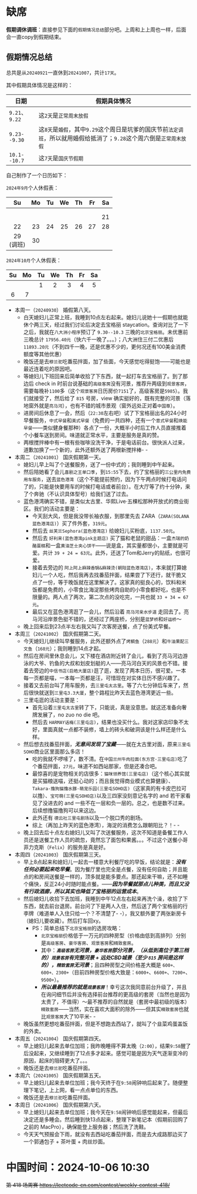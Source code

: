 
# 缺席

**假期调休调班**：直接参见下面的`假期情况总结`部分吧。上周和上上周也一样，后面会一直copy到假期结束。

## 假期情况总结

总共是从`20240921`一直休到`20241007`，共计`17天`。

其中假期具体情况是这样的：

| 日期 | 假期具体情况 |
|--|--|
| `9.21`、`9.22` | 这`2天`是`正常周末放假` |
| `9.23--9.30` | 这`8天`是`婚假`，其中`9.29`这个周日是坑爹的国庆节前`法定调班`，所以就用婚假给抵消了；`9.28`这个周六倒是`正常周末放假` |
| `10.1--10.7` | 这`7天`是`国庆节假期` |

自己制作了一个日历如下：

`2024年9月`个人休假表：

|Su|Mo|Tu|We|Th|Fr|Sa|
|:--:|:--:|:--:|:--:|:--:|:--:|:--:|
||||||||
||||||||
|||||||21|
|22|23|24|25|26|27|28|
|29<br>(调班)|30||||||

`2024年10月`个人休假表：

|Su|Mo|Tu|We|Th|Fr|Sa|
|:--:|:--:|:--:|:--:|:--:|:--:|:--:|
|||1|2|3|4|5|
|6|7||||||

- 本周一（`20240930`） 婚假第八天。
  * 白天媳妇儿正常上班，我睡到10点左右起来。媳妇儿说她十一假期也就能休个两三天，经过我们讨论后决定去宝格丽 staycation。查询对比了一下之后，我就在`八大洲小程序`预订了 `9.30--10.3` 三晚的`北京宝格丽`。未优惠前三晚总计 `17956.40元`（快六千一晚了。。。）；八大洲住三付二优惠后 `11893.20元`（不到四千一晚，还是优惠不少的，更何况还有100美金消费额度等其他优惠）
  * 晚饭还是去`穆兰驼`吃番茄拌面，加了些面，今天感觉吃得挺饱——可能也是最近连着吃的原因吧。
  * 等媳妇儿下班回来后简单收拾了下东西，就一起打车去宝格丽了。到了那边后 check in 时前台说基础的`高级客房`没有河景，推荐升两级到`观景客房`，需要每晚补`1100`多（这个`观景客房`日历房价`7151`了，高级客房是`5985`）。我们就接受了，然后给了 `815` 号房，view 确实挺好的，既有完整的河景（落地窗外就是`亮马河`），也有不错的城市景观（窗外远处正对着`中国尊`）。
  * 进房间后休息了一会，然后（`22:30`左右吧）试了下宝格丽出名的24小时早餐服务，`中式早餐`和`美式早餐`（免费的一共四种，还有一个`意式早餐`和`焕能早餐`——类似健身餐那种）各点了一份，大概半小时后工作人员直接推着个小餐车送到房间。味道就正常水平，主要是服务是真的赞。
  * 两根搅拌棒中有一根有些咖啡没洗干净，于是电话前台。很快派人过来，道歉加换了一个新的，此外还额外送了两根新搅拌棒- -
- 本周二（`20241001`） 国庆假期第一天。
  * 媳妇儿早上叫了个送餐服务，送了一份中式的；我则睡到中午起来。
  * 然后陪她看了会儿`喜剧之王单口季`，到`15:55`下去，约了宝格丽的`三公里内免费用车服务`，送去`蓝色港湾`（这个不能提前预约，因为下午两点时候打电话问了的，只能是快要用车的时候打电话或者前台）。在大厅等了约十分钟，来了个奔驰（不认识具体型号）给我们送了过去。
  * 蓝色港湾确实不错，是类似太古里、华熙Live·五棵松那种开放式的商业街区。我们的活动主要是：
    + 今天刮大风，但是我没带长袖衣服，到那里先去 ZARA（`ZARA(SOLANA蓝色港湾店)`）买了件外套，`319元`。
    + 然后去 `丝芙兰Sephora(蓝色港湾店)` 给媳妇儿买粉底，`1137.50元`。
    + 然后去 `好利来(蓝色港湾pink主题店)` 买了猫和老鼠的甜品：一盒`杰瑞的奶酪蛋糕`和一盒`黄油芝士夹心饼干`——说是盒，其实量都很小，主要就是可爱。共计 `39 + 24 = 63元`。此外，还送了Tom和Jerry的贴纸，也很可爱。
    + 接着去旁边的 `阿上阿上麻辣香锅&麻辣烫(朝阳蓝色港湾店)`，本来就打算媳妇儿一个人吃，然后我再去找番茄拌面，结果尝了下还行，就干脆又点了一份，等于晚饭就在这里解决了。这家真的挺良心的，饮料和米饭都是免费的，小零食比海淀那些烤肉自助的小零食都好吃，也是不限量的。两人点了两次，第二次点的没吃完，一共也就 `33 + 34 = 67元`。
    + 最后又在蓝色港湾逛了一会儿，然后沿着 `亮马河亲水步道` 走回去了。亮马河沿岸景色挺不错的，还经过了两座桥，分别是`蓝梦桥`和`好运桥`～
  * 晚上回来后到23点半左右我又叫了次客房送餐，点了份美式早餐。
- 本周三（`20241002`） 国庆假期第二天。
  * 今天媳妇儿继续叫早餐服务，此外还额外点了`烤鲷鱼`（`288元`）和`牛油果配三文鱼`（`168元`）；我则睡到14点才起。
  * 然后在房间里休息会儿，又下楼在酒店附近转了会儿，看到了亮马河边游泳的大爷、钓鱼的大叔和划皮划艇的人——亮马河白天的风景也不错。接着去旁边的`中信书店(启皓大厦店)`逛了逛，发现了两本日历，很可爱。一本每一页都是喵，一本每一页都是汪，可惜现在对实体日历不感兴趣了。
  * 接着又去前台叫了用车服务，去`三里屯太古里`。等了六七分钟后车来了，然后很快就送到`三里屯3.3大厦`，整个路程比昨天去蓝色港湾更近一些。
  * 三里屯逛的活动主要是：
    + 首先沿着`三里屯太古里`转了下，只能说，真是没意思。就这还准备向奢牌发展了，no zuo no die 吧。
    + 然后去 `HARMAY话梅(三里屯店)`，结果也没买什么。我对这家店印象不太好，里面真就一点都不装修，墙上的砖头和破洞该是什么样还是什么样。
  * 然后想去找番茄拌面，***无意间发现了宝藏***——就在太古里对面，原来`三里屯SOHO`商业区里面那么多店！
    + 吃的我就不啰嗦了，数不清。在`中国兰州牛肉拉面(东方宫·三里屯店)`吃了个番茄拌面，`27元`，味道不如西站那家，但是还凑合吧。
    + 最惊喜的是宠物相关的店很多：`猫咪领养馆(三里屯店)`（这个核心其实就是买猫粮送喵，还挺心动的；而且我觉得商业模式也算健康）、`Takara·撸狗猫撸水豚·萌宠乐园(三里屯SOHO店)`（这家真的有卡皮巴拉可以撸）、`宝可萌(三里屯SOHO店)`以及三四家没刻意记名字的 and 若干家看见了没进去的 and 一些不在一层和负一层的。总之，也是数不过来。后续想撸猫撸狗可以来这边。
    + 此外还有 `德云社三里屯剧场`以及一个脱口秀的剧场。
    + 综上（再加上昨天的蓝色港湾），海淀的消费怎么跟朝阳比？！- -
  * 晚上回去后十点左右媳妇儿又叫了次送餐服务，这次不知道是备餐工作人员还是送餐工作人员的疏忽，竟然忘了面包和果酱。。。不过这个送餐小哥菲力克斯（`Felix`）的服务是真是好。
- 本周四（`20241003`） 国庆假期第三天。
  * 早上8点起来和媳妇儿一起去一楼意大利餐厅吃的早饭，结论就是：***没有任何必要起来吃早餐***。因为餐厅里也完全是点餐，没有任何自助；并且能点的和房间送餐是一样的，顶多就是能多要点。那还起来干嘛，还不如睡个痛快，反正24小时随时能点餐。——***因为早餐就那点儿种类，而且又没有行政酒廊，所以其实也降低了宝格丽的运营成本***。
  * 然后媳妇儿收拾下去加班，我睡到中午12点左右起来再洗个澡，收拾了下东西，就去前台退房。前台问了下是两人入住，然后送了两个宝格丽的行李牌（难道单人入住只给一个？不清楚了- -），我又额外要了两张新房卡（媳妇儿要收藏）。然后打车回xy。
    + PS：简单总结下`北京宝格丽`的选房攻略：
      - `北京宝格丽`价格低于一万元的四种房型（价格由低到高排列）分别是`高级客房`、`豪华客房`、`观景客房`和`精致套房`。
      - 其中：***`高级客房`无河景，`豪华客房`部分河景，（从低到高位于第三档的）`观景客房`有完整河景 + 远处CBD城景（至少 `815` 房间是这样的），`精致套房`无河景***；且四种房型之间价格差大概是 `600+、600+、2300+`（目前四种房型价格大致是：`6000+`、`6600+`、`7200+`、`9500+`）。
      - ***所以最最推荐的就是`观景客房`***！幸亏这次我同意前台升级了，并且在询问细节后并没有选择前台推荐的更高级的套房（当然也是因为太贵了，不值得）～最不推荐的自然就是（套房中最初级的版本）`精致套房`——当然，实在喜欢大面积的除外——但其实`精致套房`也就比`观景客房`大了10平米- -
  * 晚饭虽然更想吃番茄拌面，但是不想跑去西站了，就叫了个韭菜鸡蛋盖饭的外卖。
- 本周五（`20241004`） 国庆假期第四天。
  * 早上媳妇儿起来去单位加班；我昨晚睡得不算太晚（`2:00`），结果`9:58`醒了后没起来，又继续睡到了12点多才起来。感觉可能是因为天气逐渐变冷的原因，起床的阻碍更大了。。。
  * 晚饭还是去`穆兰驼`吃番茄拌面。
- 本周六（`20241005`） 国庆假期第五天。
  * 早上媳妇儿起来去单位加班；我今天终于在`9:58`闹钟响后起来了。随便整理下笔记，上上网，看一点点单位的东西。
  * 晚饭还是去`穆兰驼`吃番茄拌面。
- 本周日（`20241006`） 国庆假期第六天。
  * 早上媳妇儿起来去单位加班；我今天在`9:58`闹钟响后感觉能起来，但最后决定还是多睡会。然后睡到快13点起来，整理下新笔记本（假期前回购了之前的 MacPro），确保能登上服务器；然后洗了洗鞋。
  * 今天天气预报会下雨，就没有去西站吃番茄拌面，而是去大成路那边买了一个郭通包子 + 茶叶蛋 + 肉丝炒面。

# 中国时间：2024-10-06 10:30

~~第 418 场周赛 https://leetcode-cn.com/contest/weekly-contest-418/~~
